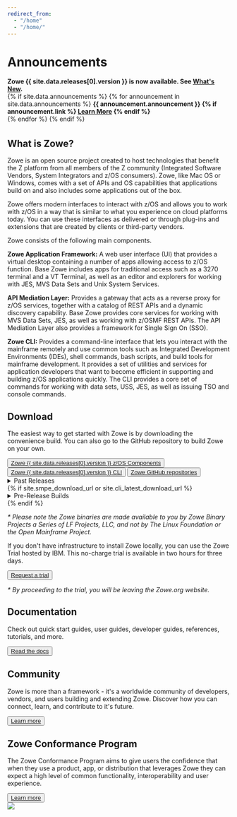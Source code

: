 ```yaml
---
redirect_from:
  - "/home"
  - "/home/"
---
```

<!-- SPDX-License-Identifier: CC-BY-4.0 -->
<!-- Copyright Contributors to the Zowe project. -->

<div class="announcementsection">
<h1>Announcements</h1>
<strong>Zowe {{ site.data.releases[0].version }} is now available. See <a href="{{ site.docs_site_url }}/{{site.data.releases[0].documentation}}/getting-started/summaryofchanges.html">What's New</a>.<br></strong>
{% if site.data.announcements %}
{% for announcement in site.data.announcements %}
<strong>{{ announcement.announcement }}
{% if announcement.link %}
 <a href="{{ announcement.link }}">Learn More</a>
{% endif %}
<br></strong>
{% endfor %}
{% endif %}
</div>

<section class="whitebackground" style="padding-top:1%">

<h1 id="what-is-zowe">What is Zowe?</h1>

<div class="section1col1">
<p>
Zowe is an open source project created to host technologies that benefit the Z platform from all members of the Z community (Integrated Software Vendors, System Integrators and z/OS consumers). Zowe, like Mac OS or Windows, comes with a set of APIs and OS capabilities that applications build on and also includes some applications out of the box.
</p>

<p>
Zowe offers modern interfaces to interact with z/OS and allows you to work with z/OS in a way that is similar to what you experience on cloud platforms today. You can use these interfaces as delivered or through plug-ins and extensions that are created by clients or third-party vendors.
</p>

<p>Zowe consists of the following main components.</p>

<p><b>Zowe Application Framework:</b> A web user interface (UI) that provides a virtual desktop containing a number of apps allowing access to z/OS function.  Base Zowe includes apps for traditional access such as a 3270 terminal and a VT Terminal, as well as an editor and explorers for working with JES, MVS Data Sets and Unix System Services.</p>

<p><b>API Mediation Layer:</b> Provides a gateway that acts as a reverse proxy for z/OS services, together with a catalog of REST APIs and a dynamic discovery capability. Base Zowe provides core services for working with MVS Data Sets, JES, as well as working with z/OSMF REST APIs. The API Mediation Layer also provides a framework for Single Sign On (SSO). </p>

<p><b>Zowe CLI:</b> Provides a command-line interface that lets you interact with the mainframe remotely and use common tools such as Integrated Development Environments (IDEs), shell commands, bash scripts, and build tools for mainframe development. It provides a set of utilities and services for application developers that want to become efficient in supporting and building z/OS applications quickly. The CLI provides a core set of commands for working with data sets, USS, JES, as well as issuing TSO and console commands.</p>
</div>

<div class="videocol">
<object style="width:100%;height:330px;width:100%; float: none; clear: both; margin: 2px auto;" data="{{ site.latest_video_embed }}">
</object>
</div>

</section>

<section class="bluebackground">

<h1 id="download">Download</h1>
<p>
The easiest way to get started with Zowe is by downloading the convenience build. You can also go to the GitHub repository to build Zowe on your own.
</p>
<button><a href="{{ site.zos_download_url }}{{ site.data.releases[0].version }}">Zowe {{ site.data.releases[0].version }} z/OS Components</a></button>
<button><a href="{{ site.cli_download_url }}{{ site.data.releases[0].version }}">Zowe {{ site.data.releases[0].version }} CLI</a></button>
<button><a href="{{ site.github_repo_url }}">Zowe GitHub repositories</a></button>
<details>
<summary>Past Releases</summary>
{% for release in site.data.releases %}
  {% if forloop.first %}
  <table>
  {% endif %}
  {% unless forloop.first %}
  <tr>
    <td>Zowe {{release.version}} ({{release.release_date}})</td>
    <td><a href="{{site.zos_download_url}}{{release.version}}">Zowe z/OS Components</a></td>
    <td><a href="{{site.cli_download_url}}{{release.version}}">Zowe Command Line Interface</a></td>
    <td><a href="{{ site.docs_site_url }}/{{release.documentation}}/getting-started/summaryofchanges.html">Release Notes</a></td>
    <td><a href="{{ site.docs_site_url }}/{{release.documentation}}">Documentation</a></td>
  </tr>
  {% endunless %}
  {% if forloop.last %}
  </table>
  <i>All builds prior to Zowe v1.0.0 are no longer available.</i>
  {% endif %}
{% endfor %}
</details>
{% if site.smpe_download_url or site.cli_latest_download_url %}
<details>
<summary>Pre-Release Builds</summary>
<p>
If you want to try newer, actively-developed Zowe features and functions, download the following packages:
</p>
{% if site.smpe_download_url %}
<button><a href="{{ site.smpe_download_url }}{{ site.data.releases[0].version }}alpha1">Zowe {{ site.releases[0].version }} SMP/E Alpha</a></button>
{% endif %}
{% if site.cli_active_development_download_url %}
<button><a href="{{ site.cli_active_development_download_url }}{{ site.data.active_development['cli'].version }}&package={{ site.data.active_development['cli'].package }}">Zowe CLI (Active Development)</a></button>
{% endif %}
</details>
{% endif %}
<p><i>
* Please note the Zowe binaries are made available to you by Zowe Binary Projects a Series of LF Projects, LLC, and not by The Linux Foundation or the Open Mainframe Project.
</i></p>

<p>
If you don't have infrastructure to install Zowe locally, you can use the Zowe Trial hosted by IBM. This no-charge trial is available in two hours for three days.
</p>
<button><a href="{{ site.ibm_ztrial_url }}">Request a trial</a></button>
<p><i>* By proceeding to the trial, you will be leaving the Zowe.org website.</i></p>

</section>

<section class="whitebackground">

<h1 id="documentation">Documentation</h1>
<p>
Check out quick start guides, user guides, developer guides, references, tutorials, and more.
</p>
<button><a href="{{ site.docs_site_url }}">Read the docs</a></button>

</section>

<section class="bluebackground">

<h1 id="community">Community</h1>
<p>
Zowe is more than a framework - it's a worldwide community of developers, vendors, and users building and extending Zowe. Discover how you can connect, learn, and contribute to it's future.
</p>
<button><a href="{{ site.community_site_url }}">Learn more</a></button>

</section>

<section class="whitebackground">

<h1 id="conformance">Zowe Conformance Program</h1>

<div class="section1col1">
<p>
The Zowe Conformance Program aims to give users the confidence that when they use a product, app, or distribution that leverages Zowe they can expect a high level of common functionality, interoperability and user experience.
</p>
<button><a href="{{ site.conformance_page_url }}">Learn more</a></button>

</div>

<div class="videocol">
<img src="assets/img/Zowe_ConformanceBadge_general-white.svg">
</div>

